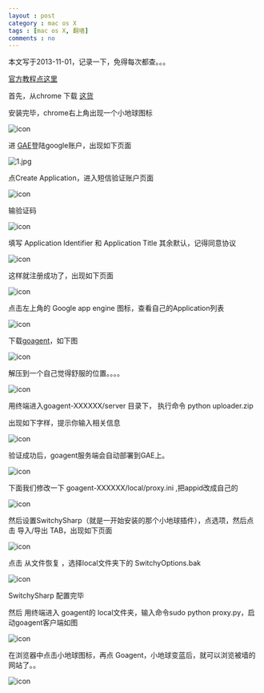 ```yaml
---
layout : post
category : mac os X
tags : [mac os X, 翻墙]
comments : no
---
```

本文写于2013-11-01，记录一下，免得每次都查。。。

[官方教程点这里](https://code.google.com/p/goagent/wiki/InstallGuide)

首先，从chrome 下载 [这货](https://chrome.google.com/webstore/detail/proxy-switchysharp/dpplabbmogkhghncfbfdeeokoefdjegm)

安装完毕，chrome右上角出现一个小地球图标

![icon]({{site.url}}/media/image/goagent/4.jpg)

进 [GAE](https://appengine.google.com/)登陆google账户，出现如下页面

![1.jpg]({{site.url}}/media/image/goagent/1.jpg)

点Create Application，进入短信验证账户页面

![icon]({{site.url}}/media/image/goagent/2.jpg)

输验证码

![icon]({{site.url}}/media/image/goagent/3.jpg)

填写 Application Identifier 和 Application Title
其余默认，记得同意协议

![icon]({{site.url}}/media/image/goagent/5.jpg)

这样就注册成功了，出现如下页面

![icon]({{site.url}}/media/image/goagent/6.jpg)

点击左上角的 Google app engine 图标，查看自己的Application列表

![icon]({{site.url}}/media/image/goagent/7.jpg)

下载[goagent](https://code.google.com/p/goagent/)，如下图

![icon]({{site.url}}/media/image/goagent/8.jpg)

解压到一个自己觉得舒服的位置。。。。

![icon]({{site.url}}/media/image/goagent/9.jpg)

用终端进入goagent-XXXXXX/server 目录下， 执行命令 python uploader.zip

出现如下字样，提示你输入相关信息

![icon]({{site.url}}/media/image/goagent/10.jpg)

验证成功后，goagent服务端会自动部署到GAE上。

![icon]({{site.url}}/media/image/goagent/11.jpg)

下面我们修改一下 goagent-XXXXXX/local/proxy.ini ,把appid改成自己的

![icon]({{site.url}}/media/image/goagent/12.jpg)

然后设置SwitchySharp（就是一开始安装的那个小地球插件），点选项，然后点击 导入/导出 TAB，出现如下页面

![icon]({{site.url}}/media/image/goagent/13.jpg)

点击 从文件恢复 ，选择local文件夹下的 SwitchyOptions.bak  

![icon]({{site.url}}/media/image/goagent/14.jpg)

SwitchySharp 配置完毕

然后 用终端进入 goagent的 local文件夹，输入命令sudo python proxy.py，启动goagent客户端如图

![icon]({{site.url}}/media/image/goagent/15.jpg)

在浏览器中点击小地球图标，再点 Goagent，小地球变蓝后，就可以浏览被墙的网站了。。

![icon]({{site.url}}/media/image/goagent/16.jpg)


